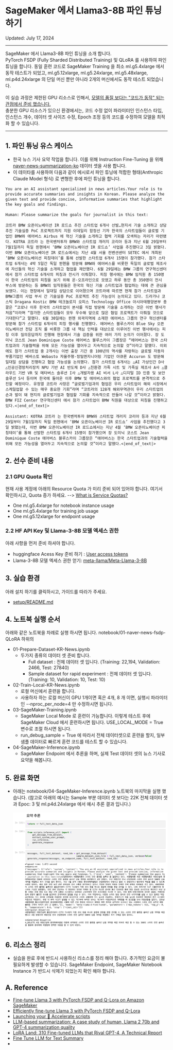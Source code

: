 # SageMaker 에서 Llama3-8B 파인 튜닝하기

Updated: July 17, 2024

---

SageMaker 에서 Llama3-8B 파인 튜닝을 소개 합니다.<br>
PyTorch FSDP (Fully Sharded Distributed Training) 및 QLoRA 를 사용하여 파인 튜닝을 합니다. 동일 훈련 코드로 SageMaker Training 을 최소 ml.g5.4xlarge 에서 동작 테스트가 되었고, ml.g5.12xlarge, ml.g5.24xlarge, ml.g5.48xlarge, ml.p4d.24xlarge 의 단일 머신 뿐만 아니라 2개의 머신에서도 동작 테스트 되었습니다.
<br><br>
이 실습 과정은 제한된 GPU 리소스로 인해서, <u>모델의 품질 보다는 "코드가 동작" 되는 관점에서 준비 했습니다. </u><br>
충분한 GPU 리소스가 있으신 환경에서는, 코드 수정 없이 파라미터인 인스턴스 타입, 인스턴스 개수, 데이터 셋 사이즈 수정, Epoch 조정 등의 코드를 수정하여 모델을 최적화 할 수 있습니다. 
 
---
## 1. 파인 튜닝 유스 케이스
- 한국 뉴스 기사 요약 작업을 합니다. 이를 위해 Instruction Fine-Tuning 을 위해 [naver-news-summarization-ko](https://huggingface.co/datasets/daekeun-ml/naver-news-summarization-ko) 데이터 셋을 사용 합니다.
- 이 데이타를 사용하여 다음과 같이 에시로서 파인 튜닝에 적합한 형태(Anthropic Claude Model 형식) 로 변형한 후에 파인 튜닝을 합니다.
```
You are an AI assistant specialized in news articles.Your role is to provide accurate summaries and insights in Korean. Please analyze the given text and provide concise, informative summaries that highlight the key goals and findings.

Human: Please summarize the goals for journalist in this text:

코트라 BMW 오픈이노베이션 IR 로드쇼 추진 스타트업 6개사 선발…현지서 기술 소개하고 상담 추진 기술실증 PoC 프로젝트까지 지원 이데일리 함정선 기자 한국의 스타트업들이 글로벌 기업인 BMW와 에어버스 Airbus 에 혁신 기술을 소개하고 협력 기회를 모색하는 자리가 마련됐다. KOTRA 코트라 는 한국벤처투자 BMW와 스타트업 개러지 코리아 등과 지난 6월 29일부터 7월1일까지 독일 뮌헨에서 ‘BMW 오픈이노베이션 IR 로드쇼’ 사업을 추진했다고 3일 밝혔다. 이번 BMW 오픈이노베이션 IR 로드쇼에서는 지난 4월 서울 컨벤션센터 SETEC 에서 개최된 ‘BMW 오픈이노베이션 피칭데이’를 통해 선발한 스타트업 6개사 15명이 참가했다. 참가 스타트업 6개사는 4박 5일간 독일 뮌헨을 방문해 BMW와 에어버스를 비롯한 독일의 글로벌 제조사에 자신들의 혁신 기술을 소개하고 협업을 제안했다. 6월 29일에는 BMW 그룹의 연구혁신센터에서 참가 스타트업 6개사의 피칭과 전시가 이뤄졌다. 피칭 행사에는 BMW 임직원 총 150명이 한국 스타트업의 피칭을 보기 위해 온·오프라인으로 모였고 하루 동안 총 350명이 전시 부스에 방문하는 등 BMW의 임직원들은 한국의 혁신 기술 스타트업과 협업하는 데에 큰 관심을 보였다. 이는 현장에서 일대일 상담으로 이어졌으며 코트라에 따르면 현재 참가 스타트업과 BMW그룹의 사업 부서 간 기술실증 PoC 프로젝트 추진 가능성이 논의되고 있다. 드라가나 코스틱 Dragana Kostic BMW 테크놀로지 오피스 Technology Office 아시아태평양본부 총괄은 “코로나 이후 한국의 스타트업이 본사를 직접 방문해 기술을 소개하는 것은 이번 행사가 처음”이라며 “참가한 스타트업들이 모두 우수해 앞으로 많은 협업 프로젝트가 이뤄질 것으로 기대한다”고 말했다. 6월 30일에는 뮌헨 외곽지역에 소재한 에어버스 그룹의 연구 혁신센터를 방문해 참가 스타트업 6개사의 피칭 행사를 진행했다. 에어버스 블루스카이 Blue Sky 오픈이노베이션 전담 조직 를 비롯한 그룹 내 핵심 인력을 대상으로 이루어진 이번 행사에서는 피칭 이후 질의응답까지 진행해 현장에서 기술 검증을 위한 여러 가지 논의가 이어졌다. 장 도미닉 코스트 Jean Dominique Coste 에어버스 블루스카이 그룹장은 “에어버스는 한국 스타트업과의 기술협력을 위해 모든 가능성을 열어두고 지속적으로 논의할 것”이라고 말했다. 이외에도 참가 스타트업 중 2개사는 이번 출장 기간 중 100년의 역사를 자랑하는 글로벌 자동차 부품기업인 베바스토 Webasto 자율주행·정밀엔지니어링 기업인 아큐론 Accuron 도 방문해 일대일 상담을 진행하고 협업 가능성을 논의했다. 참가 스타트업 6개사는 △AI 가상인간 D사 △인공신경망처리장치 NPU 기반 AI 반도체 D사 △친환경 가죽 시트 및 가죽실 제조사 A사 △클라우드 기반 VR 및 메타버스 솔루션 I사 △개발자용 AI 비서 L사 △디지털 ID 인증 및 보안솔루션 S사 등이며 한국에 돌아온 이후 BMW 및 에어버스와의 협업 프로젝트를 본격적으로 추진할 예정이다. 유정열 코트라 사장은 “글로벌기업과의 협업은 우리 스타트업이 해외 시장에서 스케일업할 수 있는 매우 중요한 기회”라며 “코트라의 128개 해외무역관이 우리 스타트업의 손과 발이 돼 현지의 글로벌기업과 협업할 기회를 지속적으로 만들어 나갈 것”이라고 밝혔다. BMW FIZ Center 연구혁신센터 에서 참가 스타트업이 BMW 직원을 대상으로 피칭을 진행하고 있다.<|end_of_text|>

Assistant: KOTRA 코트라 는 한국벤처투자 BMW와 스타트업 개러지 코리아 등과 지난 6월 29일부터 7월1일까지 독일 뮌헨에서 ‘BMW 오픈이노베이션 IR 로드쇼’ 사업을 추진했다고 3일 밝혔는데, 이번 BMW 오픈이노베이션 IR 로드쇼에서는 지난 4월 ‘BMW 오픈이노베이션 피칭데이’를 통해 선발한 스타트업 6개사 15명이 참가했으며 장 도미닉 코스트 Jean Dominique Coste 에어버스 블루스카이 그룹장은 “에어버스는 한국 스타트업과의 기술협력을 위해 모든 가능성을 열어두고 지속적으로 논의할 것”이라고 말했다.<|end_of_text|>
```

## 2. 선수 준비 내용
### 2.1 GPU Quota 확인 
현재 사용 계정에 아래의 Resource Quota 가 미리 준비 되어 있어야 합니다. 여기서 확인하시고, Quota 증가 하세요. --> [What is Service Quotas?](https://docs.aws.amazon.com/servicequotas/latest/userguide/intro.html)
- One ml.g5.4xlarge for notebook instance usage
- One ml.g5.4xlarge for training job usage 
- One ml.g5.12xlarge for endpoint usage
### 2.2 HF API Key 및 Llama-3-8B 모델 엑세스 권한
아래 사항을 먼저 준비 하셔야 합니다.
- huggingface Acess Key 준비 하기 : [User access tokens](https://huggingface.co/docs/hub/en/security-tokens)
- Llama-3-8B 모델 엑세스 권한 얻기: [meta-llama/Meta-Llama-3-8B](https://huggingface.co/meta-llama/Meta-Llama-3-8B)


## 3. 실습 환경
아래 설치 하기를 클릭하시고, 가이드를 따라가 주세요.
- [setup/README.md](setup/README.md)

## 4. 노트북 실행 순서
아래와 같은 노트북을 차례로 실행 하시면 됩니다. notebook/01-naver-news-fsdp-QLoRA 하위의
- 01-Prepare-Dataset-KR-News.ipynb  
    - 두가지 종류의 데이터 셋 준비 합니다.
        - Full dataset : 전체 데이터 셋 입니다. (Training: 22,194, Validation: 2466, Test: 27840)
        - Sample dataset for rapid experiment : 전체 데이터 셋 입니다. (Training: 10, Validation: 10, Test: 10)        
- 02-Train-Local-KR-News.ipynb
    - 로컬 머신에서 훈련을 합니다. 
    - 사용하자 하는 로컬 머신이 GPU 1개이면 혹은 4개, 8 개 이면, 실행시 파라미터인 --nproc_per_node=4 만 수정하시면 됩니다.
- 03-SageMaker-Training.ipynb
    - SageMaker Local Mode 로  훈련이 가능합니다. 이렇게 테스트 후에 SageMaker Cloud 에서 훈련하시면 됩니다. USE_LOCAL_MODE = True 변수로 조절 하시면 됩니다.
    - run_debug_sample = True 에 따라서 전체 데이터셋으로 훈련을 할지, 일부 샘플 데이터로 빠르게 훈련 코드를 테스트 할 수 있습니다.
- 04-SageMaker-Inference.ipynb
    - SageMaker Endpoint 에서 추론을 하며, 실제 Test 데이터 셋의 뉴스 기사로 요약을 해봅니다. 

## 5. 완료 화면
- 아래는 notebook/04-SageMaker-Inference.ipynb 노트북의 마지막을 실행 했습니다. (참고로 아래의 예시는 Sample 부분 데이터 셋 보다는 22K 전체 데이터 셋과 Epoc: 3 및 ml.p4d.24xlarge 에서 예시 추론 결과 입니다.)
<br><br>
- ![inference_example.png](img/inference_example.png)

## 6. 리소스 정리
- 실습을 완료 후에 반드시 사용하신 리소스를 정리 해야 합니다. 추가적인 요금이 불필요하게 발생할 수 있습니다. SageMaker Endpoint, SageMaker Notebook Instance 가 반드시 삭제가 되었는지 확인 해야 합니다.


## A. Reference
- [Fine-tune Llama 3 with PyTorch FSDP and Q-Lora on Amazon SageMaker](https://www.philschmid.de/sagemaker-train-deploy-llama3)
- [Efficiently fine-tune Llama 3 with PyTorch FSDP and Q-Lora](https://www.philschmid.de/fsdp-qlora-llama3)
- [Launching your 🤗 Accelerate scripts](https://huggingface.co/docs/accelerate/en/basic_tutorials/launch)
- [LLM-based summarization: A case study of human, Llama 2 70b and GPT-4 summarization quality](https://www.anyscale.com/blog/llm-based-summarization-a-case-study-of-human-llama-2-70b-and-gpt-4-summarization-quality)
- [LoRA Land: 310 Fine-tuned LLMs that Rival GPT-4, A Technical Report](https://arxiv.org/pdf/2405.00732)
- [Fine Tune LLM for Text Summary](https://www.kaggle.com/code/mitanshuchakrawarty/fine-tune-llm-for-text-summary)
- 
